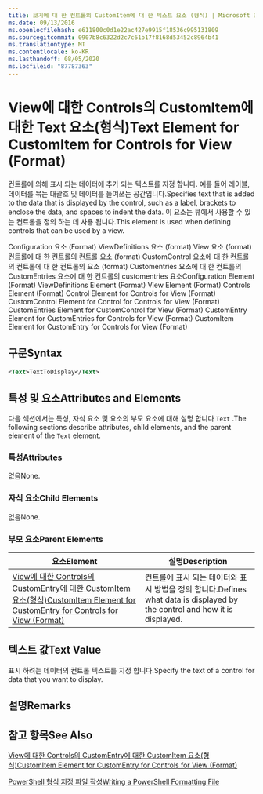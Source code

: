 ```yaml
---
title: 보기에 대 한 컨트롤의 CustomItem에 대 한 텍스트 요소 (형식) | Microsoft Docs
ms.date: 09/13/2016
ms.openlocfilehash: e611800c0d1e22ac427e9915f18536c995131809
ms.sourcegitcommit: 0907b8c6322d2c7c61b17f8168d53452c8964b41
ms.translationtype: MT
ms.contentlocale: ko-KR
ms.lasthandoff: 08/05/2020
ms.locfileid: "87787363"
---
```

# <a name="text-element-for-customitem-for-controls-for-view-format"></a><span data-ttu-id="46de7-102">View에 대한 Controls의 CustomItem에 대한 Text 요소(형식)</span><span class="sxs-lookup"><span data-stu-id="46de7-102">Text Element for CustomItem for Controls for View (Format)</span></span>

<span data-ttu-id="46de7-103">컨트롤에 의해 표시 되는 데이터에 추가 되는 텍스트를 지정 합니다. 예를 들어 레이블, 데이터를 묶는 대괄호 및 데이터를 들여쓰는 공간입니다.</span><span class="sxs-lookup"><span data-stu-id="46de7-103">Specifies text that is added to the data that is displayed by the control, such as a label, brackets to enclose the data, and spaces to indent the data.</span></span> <span data-ttu-id="46de7-104">이 요소는 뷰에서 사용할 수 있는 컨트롤을 정의 하는 데 사용 됩니다.</span><span class="sxs-lookup"><span data-stu-id="46de7-104">This element is used when defining controls that can be used by a view.</span></span>

<span data-ttu-id="46de7-105">Configuration 요소 (Format) ViewDefinitions 요소 (format) View 요소 (format) 컨트롤에 대 한 컨트롤의 컨트롤 요소 (format) CustomControl 요소에 대 한 컨트롤의 컨트롤에 대 한 컨트롤의 요소 (format) Customentries 요소에 대 한 컨트롤의 CustomEntries 요소에 대 한 컨트롤의 customentries 요소</span><span class="sxs-lookup"><span data-stu-id="46de7-105">Configuration Element (Format) ViewDefinitions Element (Format) View Element (Format) Controls Element (Format) Control Element for Controls for View (Format) CustomControl Element for Control for Controls for View (Format) CustomEntries Element for CustomControl for View (Format) CustomEntry Element for CustomEntries for Controls for View (Format) CustomItem Element for CustomEntry for Controls for View (Format)</span></span>

## <a name="syntax"></a><span data-ttu-id="46de7-106">구문</span><span class="sxs-lookup"><span data-stu-id="46de7-106">Syntax</span></span>

```xml
<Text>TextToDisplay</Text>
```

## <a name="attributes-and-elements"></a><span data-ttu-id="46de7-107">특성 및 요소</span><span class="sxs-lookup"><span data-stu-id="46de7-107">Attributes and Elements</span></span>

<span data-ttu-id="46de7-108">다음 섹션에서는 특성, 자식 요소 및 요소의 부모 요소에 대해 설명 합니다 `Text` .</span><span class="sxs-lookup"><span data-stu-id="46de7-108">The following sections describe attributes, child elements, and the parent element of the `Text` element.</span></span>

### <a name="attributes"></a><span data-ttu-id="46de7-109">특성</span><span class="sxs-lookup"><span data-stu-id="46de7-109">Attributes</span></span>

<span data-ttu-id="46de7-110">없음</span><span class="sxs-lookup"><span data-stu-id="46de7-110">None.</span></span>

### <a name="child-elements"></a><span data-ttu-id="46de7-111">자식 요소</span><span class="sxs-lookup"><span data-stu-id="46de7-111">Child Elements</span></span>

<span data-ttu-id="46de7-112">없음</span><span class="sxs-lookup"><span data-stu-id="46de7-112">None.</span></span>

### <a name="parent-elements"></a><span data-ttu-id="46de7-113">부모 요소</span><span class="sxs-lookup"><span data-stu-id="46de7-113">Parent Elements</span></span>

|<span data-ttu-id="46de7-114">요소</span><span class="sxs-lookup"><span data-stu-id="46de7-114">Element</span></span>|<span data-ttu-id="46de7-115">설명</span><span class="sxs-lookup"><span data-stu-id="46de7-115">Description</span></span>|
|-------------|-----------------|
|[<span data-ttu-id="46de7-116">View에 대한 Controls의 CustomEntry에 대한 CustomItem 요소(형식)</span><span class="sxs-lookup"><span data-stu-id="46de7-116">CustomItem Element for CustomEntry for Controls for View (Format)</span></span>](./customitem-element-for-customentry-for-controls-for-view-format.md)|<span data-ttu-id="46de7-117">컨트롤에 표시 되는 데이터와 표시 방법을 정의 합니다.</span><span class="sxs-lookup"><span data-stu-id="46de7-117">Defines what data is displayed by the control and how it is displayed.</span></span>|

## <a name="text-value"></a><span data-ttu-id="46de7-118">텍스트 값</span><span class="sxs-lookup"><span data-stu-id="46de7-118">Text Value</span></span>

<span data-ttu-id="46de7-119">표시 하려는 데이터의 컨트롤 텍스트를 지정 합니다.</span><span class="sxs-lookup"><span data-stu-id="46de7-119">Specify the text of a control for data that you want to display.</span></span>

## <a name="remarks"></a><span data-ttu-id="46de7-120">설명</span><span class="sxs-lookup"><span data-stu-id="46de7-120">Remarks</span></span>

## <a name="see-also"></a><span data-ttu-id="46de7-121">참고 항목</span><span class="sxs-lookup"><span data-stu-id="46de7-121">See Also</span></span>

[<span data-ttu-id="46de7-122">View에 대한 Controls의 CustomEntry에 대한 CustomItem 요소(형식)</span><span class="sxs-lookup"><span data-stu-id="46de7-122">CustomItem Element for CustomEntry for Controls for View (Format)</span></span>](./customitem-element-for-customentry-for-controls-for-view-format.md)

[<span data-ttu-id="46de7-123">PowerShell 형식 지정 파일 작성</span><span class="sxs-lookup"><span data-stu-id="46de7-123">Writing a PowerShell Formatting File</span></span>](./writing-a-powershell-formatting-file.md)
